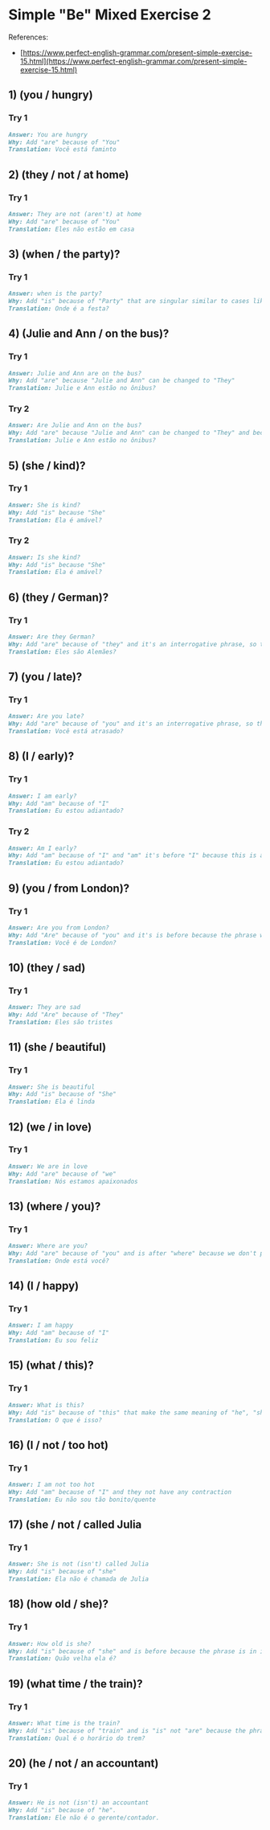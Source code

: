 # Simple "Be" Mixed Exercise 2

References:

- [https://www.perfect-english-grammar.com/present-simple-exercise-15.html](https://www.perfect-english-grammar.com/present-simple-exercise-15.html)

## 1) (you / hungry)

### Try 1

```markdown
Answer: You are hungry
Why: Add "are" because of "You"
Translation: Você está faminto
```

## 2) (they / not / at home)

### Try 1

```markdown
Answer: They are not (aren't) at home
Why: Add "are" because of "You"
Translation: Eles não estão em casa
```

## 3) (when / the party)?

### Try 1

```markdown
Answer: when is the party?
Why: Add "is" because of "Party" that are singular similar to cases like "it".
Translation: Onde é a festa?
```

## 4) (Julie and Ann / on the bus)?

### Try 1

```markdown
Answer: Julie and Ann are on the bus?
Why: Add "are" because "Julie and Ann" can be changed to "They"
Translation: Julie e Ann estão no ônibus?
```

### Try 2

```markdown
Answer: Are Julie and Ann on the bus?
Why: Add "are" because "Julie and Ann" can be changed to "They" and because of interrogative phrase "Are" is before "They".
Translation: Julie e Ann estão no ônibus?
```

## 5) (she / kind)?

### Try 1

```markdown
Answer: She is kind?
Why: Add "is" because "She"
Translation: Ela é amável?
```

### Try 2

```markdown
Answer: Is she kind?
Why: Add "is" because "She"
Translation: Ela é amável?
```

## 6) (they / German)?

### Try 1

```markdown
Answer: Are they German?
Why: Add "are" because of "they" and it's an interrogative phrase, so the pronoun is before of "they".
Translation: Eles são Alemães?
```

## 7) (you / late)?

### Try 1

```markdown
Answer: Are you late?
Why: Add "are" because of "you" and it's an interrogative phrase, so the pronoun is before of "you".
Translation: Você está atrasado?
```

## 8) (I / early)?

### Try 1

```markdown
Answer: I am early?
Why: Add "am" because of "I"
Translation: Eu estou adiantado?
```

### Try 2

```markdown
Answer: Am I early?
Why: Add "am" because of "I" and "am" it's before "I" because this is an interrogative phrase.
Translation: Eu estou adiantado?
```

## 9) (you / from London)?

### Try 1

```markdown
Answer: Are you from London?
Why: Add "Are" because of "you" and it's is before because the phrase was in interrogative form.
Translation: Você é de London?
```

## 10) (they / sad)

### Try 1

```markdown
Answer: They are sad
Why: Add "Are" because of "They"
Translation: Eles são tristes
```

## 11) (she / beautiful)

### Try 1

```markdown
Answer: She is beautiful
Why: Add "is" because of "She"
Translation: Ela é linda
```

## 12) (we / in love)

### Try 1

```markdown
Answer: We are in love
Why: Add "are" because of "we"
Translation: Nós estamos apaixonados
```

## 13) (where / you)?

### Try 1

```markdown
Answer: Where are you?
Why: Add "are" because of "you" and is after "where" because we don't put any pronoun before "where".
Translation: Onde está você?
```

## 14) (I / happy)

### Try 1

```markdown
Answer: I am happy
Why: Add "am" because of "I"
Translation: Eu sou feliz
```

## 15) (what / this)?

### Try 1

```markdown
Answer: What is this?
Why: Add "is" because of "this" that make the same meaning of "he", "she", "it".
Translation: O que é isso?
```

## 16) (I / not / too hot)

### Try 1

```markdown
Answer: I am not too hot
Why: Add "am" because of "I" and they not have any contraction
Translation: Eu não sou tão bonito/quente
```

## 17) (she / not / called Julia

### Try 1

```markdown
Answer: She is not (isn't) called Julia
Why: Add "is" because of "she"
Translation: Ela não é chamada de Julia
```

## 18) (how old / she)?

### Try 1

```markdown
Answer: How old is she?
Why: Add "is" because of "she" and is before because the phrase is in interrogative phrase.
Translation: Quão velha ela é?
```

## 19) (what time / the train)?

### Try 1

```markdown
Answer: What time is the train?
Why: Add "is" because of "train" and is "is" not "are" because the phrase is singular.
Translation: Qual é o horário do trem?
```

## 20) (he / not / an accountant)

### Try 1

```markdown
Answer: He is not (isn't) an accountant
Why: Add "is" because of "he".
Translation: Ele não é o gerente/contador.
```
